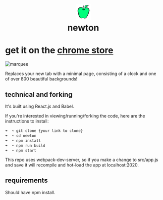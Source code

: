<h1 align="center">
  <img src ="icons/icon48.png" />
  <br/>
  newton
</h1>

# get it on the [chrome store](https://chrome.google.com/webstore/detail/newton/ogkmipmkbppmcmdgeomnhlbgijbijjpi)
![marquee](https://raw.githubusercontent.com/davidrusu/newton/master/icons/screenshot2.png)

Replaces your new tab with a minimal page, consisting of a clock and one of over 800 beautiful backgrounds!

## technical and forking
It's built using React.js and Babel.

If you're interested in viewing/running/forking the code, here are the instructions to install:

```shell
➜  ~ git clone {your link to clone}
➜  ~ cd newton
➜  ~ npm install
➜  ~ npm run build
➜  ~ npm start
```

This repo uses webpack-dev-server, so if you make a change to src/app.js and save it will recompile and hot-load the app at localhost:2020.

## requirements

Should have npm install.
